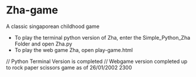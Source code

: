 # Zha-game
A classic singaporean childhood game 
- To play the terminal python version of Zha, enter the Simple_Python_Zha Folder and open Zha.py
- To play the web game Zha, open play-game.html


// Python Terminal Version is completed
// Webgame version completed up to rock paper scissors game as of 26/01/2002 2300
